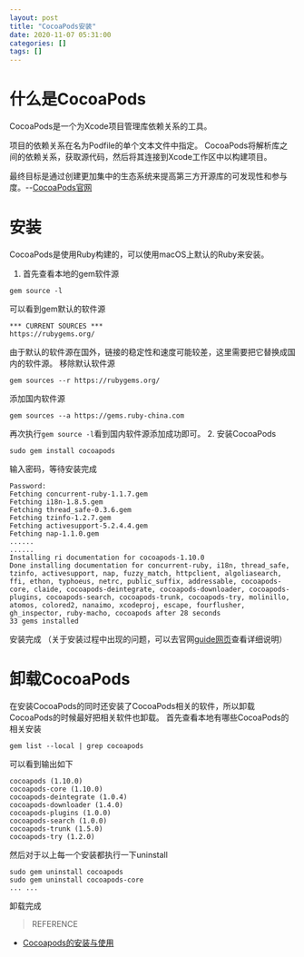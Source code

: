 ```yaml
---
layout: post
title: "CocoaPods安装"
date: 2020-11-07 05:31:00
categories: []
tags: []
---
```

<h1> 什么是CocoaPods</h1>CocoaPods是一个为Xcode项目管理库依赖关系的工具。

项目的依赖关系在名为Podfile的单个文本文件中指定。 CocoaPods将解析库之间的依赖关系，获取源代码，然后将其连接到Xcode工作区中以构建项目。

最终目标是通过创建更加集中的生态系统来提高第三方开源库的可发现性和参与度。<!--more-->--[CocoaPods官网](https://cocoapods.org "CocoaPods官网")

# 安装
CocoaPods是使用Ruby构建的，可以使用macOS上默认的Ruby来安装。
1. 首先查看本地的gem软件源
```shell
gem source -l
```
可以看到gem默认的软件源
```
*** CURRENT SOURCES ***
https://rubygems.org/
```
由于默认的软件源在国外，链接的稳定性和速度可能较差，这里需要把它替换成国内的软件源。
移除默认软件源
```shell
gem sources --r https://rubygems.org/
```
添加国内软件源
```shell
gem sources --a https://gems.ruby-china.com
```
再次执行`gem source -l`看到国内软件源添加成功即可。
2. 安装CocoaPods
```shell
sudo gem install cocoapods
```
输入密码，等待安装完成
```
Password:
Fetching concurrent-ruby-1.1.7.gem
Fetching i18n-1.8.5.gem
Fetching thread_safe-0.3.6.gem
Fetching tzinfo-1.2.7.gem
Fetching activesupport-5.2.4.4.gem
Fetching nap-1.1.0.gem
......
......
Installing ri documentation for cocoapods-1.10.0
Done installing documentation for concurrent-ruby, i18n, thread_safe, tzinfo, activesupport, nap, fuzzy_match, httpclient, algoliasearch, ffi, ethon, typhoeus, netrc, public_suffix, addressable, cocoapods-core, claide, cocoapods-deintegrate, cocoapods-downloader, cocoapods-plugins, cocoapods-search, cocoapods-trunk, cocoapods-try, molinillo, atomos, colored2, nanaimo, xcodeproj, escape, fourflusher, gh_inspector, ruby-macho, cocoapods after 28 seconds
33 gems installed
```
安装完成
（关于安装过程中出现的问题，可以去官网[guide网页](https://guides.cocoapods.org/using/getting-started.html#getting-started "guide网页")查看详细说明）

# 卸载CocoaPods
在安装CocoaPods的同时还安装了CocoaPods相关的软件，所以卸载CocoaPods的时候最好把相关软件也卸载。
首先查看本地有哪些CocoaPods的相关安装
```shell
gem list --local | grep cocoapods
```
可以看到输出如下
```shell
cocoapods (1.10.0)
cocoapods-core (1.10.0)
cocoapods-deintegrate (1.0.4)
cocoapods-downloader (1.4.0)
cocoapods-plugins (1.0.0)
cocoapods-search (1.0.0)
cocoapods-trunk (1.5.0)
cocoapods-try (1.2.0)
```
然后对于以上每一个安装都执行一下uninstall
```shell
sudo gem uninstall cocoapods
sudo gem uninstall cocoapods-core
... ...
```
卸载完成

> REFERENCE
- [Cocoapods的安装与使用](https://juejin.im/post/6844903993215303688 "Cocoapods的安装与使用")